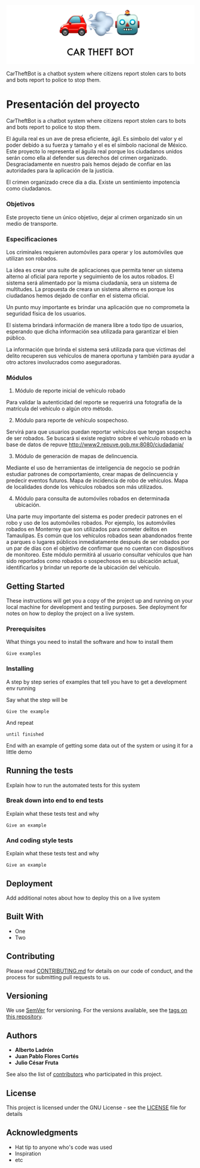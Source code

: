 ![](Resources/banner.png?raw=true)

CarTheftBot is a chatbot system where citizens report stolen cars to bots and bots report to police to stop them.


# Presentación del proyecto

CarTheftBot is a chatbot system where citizens report stolen cars to bots and bots report to police to stop them.

El águila real es un ave de presa eficiente, ágil.    Es símbolo del valor y el poder debido a su fuerza y tamaño y el es el símbolo nacional de México.
Este proyecto lo representa el águila real porque los ciudadanos unidos serán como ella al defender sus derechos del crimen organizado.
Desgraciadamente en nuestro país hemos dejado de confiar en las
autoridades para la aplicación de la justicia.

El crimen organizado crece dia a dia.  Existe un sentimiento
impotencia como ciudadanos.

### Objetivos

Este proyecto tiene un único objetivo, dejar al crimen
organizado sin un medio de transporte.

### Especificaciones

Los criminales requieren automóviles para operar y los automóviles que
utilizan son robados.

La idea es crear una suite de aplicaciones que permita tener un sistema alterno
al oficial para reporte y seguimiento de los autos robados.  El
sistema será alimentado por la misma ciudadanía, sera un sistema de
multitudes.   La propuesta de creara un sistema alterno es porque los
ciudadanos hemos dejado de confiar en el sistema oficial.

Un punto muy importante es brindar una aplicación que no comprometa la
seguridad física de los usuarios.

El sistema brindará información de manera libre a todo tipo de
usuarios, esperando que dicha información sea utilizada para garantizar el bien público.

La información que brinda el sistema será utilizada para que víctimas
del delito recuperen sus vehículos de manera oportuna y también para
ayudar a otro actores involucrados como aseguradoras.
### Módulos

1. Módulo de reporte inicial de vehículo robado

Para validar la autenticidad del reporte se requerirá una fotografía de la matrícula del vehículo o algún otro método.

2. Módulo para reporte de vehículo sospechoso.

Servirá para que usuarios puedan reportar vehículos que tengan sospecha de ser robados.
Se buscará si existe registro sobre el vehículo robado en la base de datos de repuve http://www2.repuve.gob.mx:8080/ciudadania/

3. Módulo de generación de mapas de delincuencia.

Mediante el uso de herramientas de inteligencia de negocio se podrán estudiar patrones de comportamiento, crear mapas de delincuencia y predecir eventos futuros.
Mapa de incidencia de robo de vehículos.
Mapa de localidades donde los vehículos robados son más utilizados.

4. Módulo para consulta de automóviles robados en determinada ubicación.

Una parte muy importante del sistema es poder predecir patrones en
el robo y uso de los automóviles robados.  Por ejemplo, los automóviles
robados en Monterrey que son utilizados para cometer delitos en
Tamaulipas.
Es común que los vehículos robados sean abandonados frente a
parques o lugares públicos inmediatamente después de ser robados por
un par de días con el objetivo de confirmar que no cuentan con
dispositivos de monitoreo.
Este módulo permitirá al usuario consultar vehículos que han sido
reportados como robados o sospechosos en su ubicación actual,
identificarlos y brindar un reporte de la ubicación del vehículo.


## Getting Started

These instructions will get you a copy of the project up and running on your local machine for development and testing purposes. See deployment for notes on how to deploy the project on a live system.

### Prerequisites

What things you need to install the software and how to install them

```
Give examples
```

### Installing

A step by step series of examples that tell you have to get a development env running

Say what the step will be

```
Give the example
```

And repeat

```
until finished
```

End with an example of getting some data out of the system or using it for a little demo

## Running the tests

Explain how to run the automated tests for this system

### Break down into end to end tests

Explain what these tests test and why

```
Give an example
```

### And coding style tests

Explain what these tests test and why

```
Give an example
```

## Deployment

Add additional notes about how to deploy this on a live system

## Built With

* One
* Two

## Contributing

Please read [CONTRIBUTING.md](https://gist.github.com/PurpleBooth/b24679402957c63ec426) for details on our code of conduct, and the process for submitting pull requests to us.

## Versioning

We use [SemVer](http://semver.org/) for versioning. For the versions available, see the [tags on this repository](https://github.com/your/project/tags).

## Authors

* **Alberto Ladrón**
* **Juan Pablo Flores Cortés**
* **Julio César Fruta**

See also the list of [contributors](https://docs.google.com/spreadsheets/d/1biFpxiorsmXsK6GH37ONPSjASQy5b_zpyw3enSVFlHo/edit#gid=0) who participated in this project.

## License

This project is licensed under the GNU License - see the [LICENSE](LICENSE) file for details

## Acknowledgments

* Hat tip to anyone who's code was used
* Inspiration
* etc
